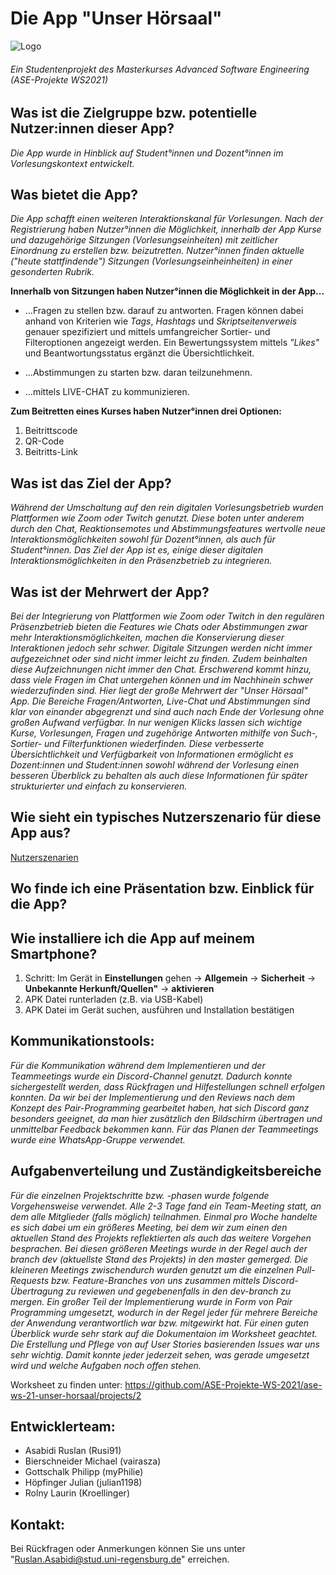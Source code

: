 # Die App "Unser Hörsaal" 
![Logo](https://user-images.githubusercontent.com/41992838/161822182-c512fcfe-fd7d-4f16-b5dd-5198e8fb5abc.png)

###### Ein Studentenprojekt des Masterkurses Advanced Software Engineering (ASE-Projekte WS2021)

## Was ist die Zielgruppe bzw. potentielle Nutzer:innen dieser App?
*Die App wurde in Hinblick auf Student°innen und Dozent°innen im Vorlesungskontext entwickelt.*

## Was bietet die App?
*Die App schafft einen weiteren Interaktionskanal für Vorlesungen. Nach der Registrierung haben Nutzer°innen die Möglichkeit, innerhalb der App Kurse und dazugehörige Sitzungen (Vorlesungseinheiten) mit zeitlicher Einordnung zu erstellen bzw. beizutretten. Nutzer°innen finden aktuelle ("heute stattfindende") Sitzungen (Vorlesungseinheinheiten) in einer gesonderten Rubrik.*

**Innerhalb von Sitzungen haben Nutzer°innen die Möglichkeit in der App...**

- ...Fragen zu stellen bzw. darauf zu antworten. Fragen können dabei anhand von Kriterien wie *Tags*, *Hashtags* und *Skriptseitenverweis* genauer spezifiziert und mittels umfangreicher Sortier- und Filteroptionen angezeigt werden. Ein Bewertungssystem mittels *"Likes"* und Beantwortungsstatus ergänzt die Übersichtlichkeit.

- ...Abstimmungen zu starten bzw. daran teilzunehmenn.

- ...mittels LIVE-CHAT zu kommunizieren.

**Zum Beitretten eines Kurses haben Nutzer°innen drei Optionen:**

1) Beitrittscode
2) QR-Code
3) Beitritts-Link

## Was ist das Ziel der App?
*Während der Umschaltung auf den rein digitalen Vorlesungsbetrieb wurden Plattformen wie Zoom oder Twitch genutzt. Diese boten unter anderem durch den Chat, Reaktionsemotes und Abstimmungsfeatures wertvolle neue Interaktionsmöglichkeiten sowohl für Dozent°innen, als auch für Student°innen. Das Ziel der App ist es, einige dieser digitalen Interaktionsmöglichkeiten in den Präsenzbetrieb zu integrieren.*

## Was ist der Mehrwert der App?
*Bei der Integrierung von Plattformen wie Zoom oder Twitch in den regulären Präsenzbetrieb bieten die Features wie Chats oder Abstimmungen zwar mehr Interaktionsmöglichkeiten, machen die Konservierung dieser Interaktionen jedoch sehr schwer. Digitale Sitzungen werden nicht immer aufgezeichnet oder sind nicht immer leicht zu finden. Zudem beinhalten diese Aufzeichnungen nicht immer den Chat. Erschwerend kommt hinzu, dass viele Fragen im Chat untergehen können und im Nachhinein schwer wiederzufinden sind. Hier liegt der große Mehrwert der "Unser Hörsaal" App. Die Bereiche Fragen/Antworten, Live-Chat und Abstimmungen sind klar von einander abgegrenzt und sind auch nach Ende der Vorlesung ohne großen Aufwand verfügbar. In nur wenigen Klicks lassen sich wichtige Kurse, Vorlesungen, Fragen und zugehörige Antworten mithilfe von Such-, Sortier- und Filterfunktionen wiederfinden. Diese verbesserte Übersichtlichkeit und Verfügbarkeit von Informationen ermöglicht es Dozent:innen und Student:innen sowohl während der Vorlesung einen besseren Überblick zu behalten als auch diese Informationen für später strukturierter und einfach zu konservieren.*

## Wie sieht ein typisches Nutzerszenario für diese App aus?

[Nutzerszenarien](https://github.com/ASE-Projekte-WS-2021/ase-ws-21-unser-horsaal/wiki/Nutzerszenarien)

## Wo finde ich eine Präsentation bzw. Einblick für die App?


## Wie installiere ich die App auf meinem Smartphone?
1. Schritt: Im Gerät in **Einstellungen** gehen -> **Allgemein** -> **Sicherheit** -> **Unbekannte Herkunft/Quellen"** -> **aktivieren**
2. APK Datei runterladen (z.B. via USB-Kabel)
3. APK Datei im Gerät suchen, ausführen und Installation bestätigen

## Kommunikationstools:
*Für die Kommunikation während dem Implementieren und der Teammeetings wurde ein Discord-Channel genutzt. Dadurch konnte sichergestellt werden, dass Rückfragen und Hilfestellungen schnell erfolgen konnten. Da wir bei der Implementierung und den Reviews nach dem Konzept des Pair-Programming gearbeitet haben, hat sich Discord ganz besonders geeignet, da man hier zusätzlich den Bildschirm übertragen und unmittelbar Feedback bekommen kann. Für das Planen der Teammeetings wurde eine WhatsApp-Gruppe verwendet.*

## Aufgabenverteilung und Zuständigkeitsbereiche
*Für die einzelnen Projektschritte bzw. -phasen wurde folgende Vorgehensweise verwendet. Alle 2-3 Tage fand ein Team-Meeting statt, an dem alle Mitglieder (falls möglich) teilnahmen. Einmal pro Woche handelte es sich dabei um ein größeres Meeting, bei dem wir zum einen den aktuellen Stand des Projekts reflektierten als auch das weitere Vorgehen besprachen. Bei diesen größeren Meetings wurde in der Regel auch der branch dev (aktuellste Stand des Projekts) in den master gemerged. Die kleineren Meetings zwischendurch wurden genutzt um die einzelnen Pull-Requests bzw. Feature-Branches von uns zusammen mittels Discord-Übertragung zu reviewen und gegebenenfalls in den dev-branch zu mergen. Ein großer Teil der Implementierung wurde in Form von Pair Programming umgesetzt, wodurch in der Regel jeder für mehrere Bereiche der Anwendung verantwortlich war bzw. mitgewirkt hat. Für einen guten Überblick wurde sehr stark auf die Dokumentaion im Worksheet geachtet. Die Erstellung und Pflege von auf User Stories basierenden Issues war uns sehr wichtig. Damit konnte jeder jederzeit sehen, was gerade umgesetzt wird und welche Aufgaben noch offen stehen.*

Worksheet zu finden unter: https://github.com/ASE-Projekte-WS-2021/ase-ws-21-unser-horsaal/projects/2

## Entwicklerteam:

- Asabidi Ruslan (Rusi91)
- Bierschneider Michael (vairasza)
- Gottschalk Philipp (myPhilie)
- Höpfinger Julian (julian1198)
- Rolny Laurin (Kroellinger)

## Kontakt:
Bei Rückfragen oder Anmerkungen können Sie uns unter "Ruslan.Asabidi@stud.uni-regensburg.de" erreichen.
